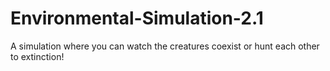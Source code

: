 # Environmental-Simulation-2.1
A simulation where you can watch the creatures coexist or hunt each other to extinction!
